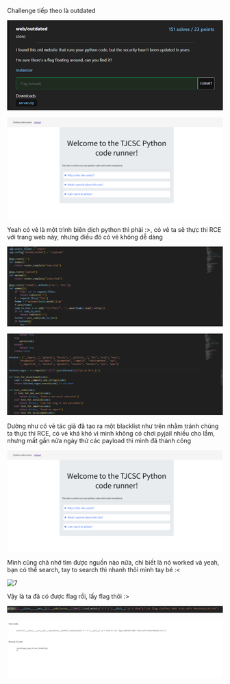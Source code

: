 Challenge tiếp theo là outdated


![1](./1.png)

![2](./6.png)


Yeah có vẻ là một trình biên dịch python thì phải :>, có vẻ ta sẽ thực thi RCE với trang web này, nhưng điều đó có vẻ không dễ dàng

![3](./2.png)

![4](./3.png)


Dường như có vẻ tác giả đã tạo ra một blacklist như trên nhằm tránh chúng ta thực thi RCE, có vẻ khá khó vì mình không có chơi pyjail nhiều cho lắm, nhưng mất gần nửa ngày thử các payload thì mình đã thành công 


![6](./6.png)


Mình cũng chả nhớ tìm được nguồn nào nữa, chỉ biết là nó worked và yeah, bạn có thể search, tay to search thì nhanh thôi mình tay bé :<


![7](.6=5.png)

Vậy là ta đã có được flag rồi, lấy flag thôi :>

![8](./10.png)

![9](8.png)
